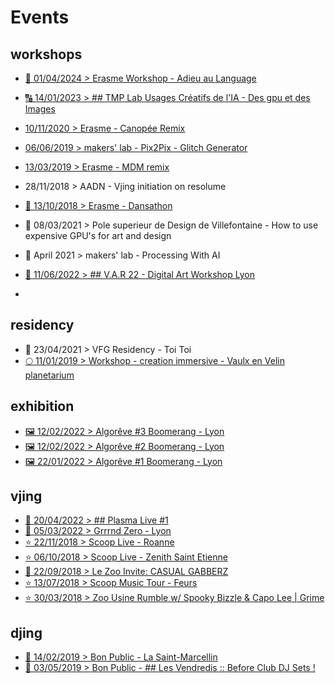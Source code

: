 # Events

## workshops
- [🎪 01/04/2024 > Erasme Workshop - Adieu au Language](https://erasme.org/Carnaval-digital-pirate-CONTACTS)
- [🔠 14/01/2023 > ## TMP Lab Usages Créatifs de l'IA - Des gpu et des Images ](https://www.tmplab.org/2023/01/19/conference-usages-creatifs-de-lia-slides-et-videos/)
- [10/11/2020 > Erasme - Canopée Remix](https://www.erasme.org/CanopeeRemix)
-  [06/06/2019 > makers' lab - Pix2Pix - Glitch Generator](https://www.facebook.com/events/412502309479895)
- [13/03/2019  > Erasme - MDM remix](https://www.erasme.org/Workshop-MDM-remix)
- 28/11/2018 > AADN - Vjing initiation on resolume 
- [💃 13/10/2018 >  Erasme - Dansathon](https://usbeketrica.com/fr/article/danse-numerique-un-tinder-de-la-danse)

- 🧯 08/03/2021 > Pole superieur de Design de Villefontaine - How to use expensive GPU's for art and design

- 👔 April 2021 > makers' lab - Processing With AI

- [🎤️ 11/06/2022 > ## V.A.R 22 - Digital Art Workshop Lyon](var2022/var2022.md)
- 
## residency
- 🤿 23/04/2021 > VFG Residency - Toi Toi 
-  [🌕 11/01/2019 > Workshop - creation immersive - Vaulx en Velin planetarium ](https://www.facebook.com/events/1949252035151450)

## exhibition
- [🖼 12/02/2022 > Algorêve #3 Boomerang - Lyon ](https://fb.me/e/3f3SXuOUN)
- [🖼 12/02/2022 > Algorêve #2 Boomerang - Lyon ](https://www.facebook.com/events/313381640814777/)
- [🖼 22/01/2022 > Algorêve #1 Boomerang - Lyon ](https://www.facebook.com/events/705652380431318/)

## vjing 
- [👶 20/04/2022 > ## Plasma Live #1](https://www.facebook.com/theshowmustgo.live/videos/1197645807456357)
- [🌈 05/03/2022 >  Grrrnd Zero - Lyon  ](livecoding5mars.github.io)
- [⭐️ 22/11/2018 > Scoop Live - Roanne](https://vimeo.com/317671394)
- [⭐️ 06/10/2018 > Scoop Live - Zenith Saint Etienne](https://vimeo.com/317671394)
- [🐑 22/09/2018 > Le Zoo Invite: CASUAL GABBERZ](https://www.facebook.com/events/235162840521583)
- [⭐️ 13/07/2018 > Scoop Music Tour - Feurs](https://vimeo.com/317671394)
- [⭐️ 30/03/2018 > Zoo Usine Rumble w/ Spooky Bizzle & Capo Lee | Grime](https://www.facebook.com/events/232959907247910/) 

## djing
- [💽 14/02/2019 > Bon Public -  La Saint-Marcellin](https://www.facebook.com/events/2032851676822254)
- [💽 03/05/2019 > Bon Public - ## Les Vendredis :: Before Club DJ Sets !](https://www.facebook.com/events/622125268213918)

